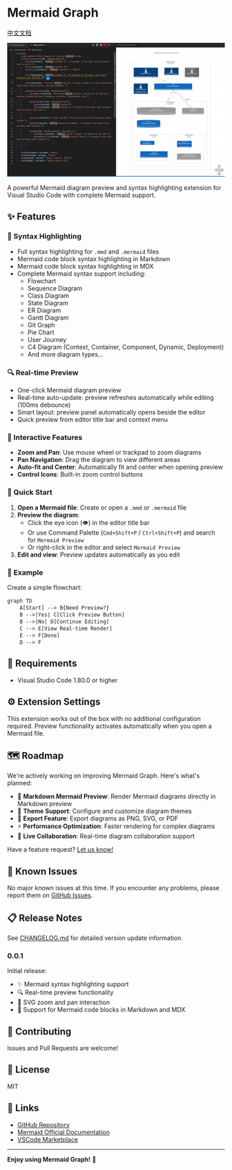 # Mermaid Graph

[中文文档](https://github.com/JsonLee12138/mermaid-graph/blob/main/README.zh-CN.md)

[![preview image](https://github.com/JsonLee12138/mermaid-graph/blob/main/preview.png)](https://github.com/JsonLee12138/mermaid-graph/blob/main/preview.png)

A powerful Mermaid diagram preview and syntax highlighting extension for Visual Studio Code with complete Mermaid support.

## ✨ Features

### 🎨 Syntax Highlighting

- Full syntax highlighting for `.mmd` and `.mermaid` files
- Mermaid code block syntax highlighting in Markdown
- Mermaid code block syntax highlighting in MDX
- Complete Mermaid syntax support including:
  - Flowchart
  - Sequence Diagram
  - Class Diagram
  - State Diagram
  - ER Diagram
  - Gantt Diagram
  - Git Graph
  - Pie Chart
  - User Journey
  - C4 Diagram (Context, Container, Component, Dynamic, Deployment)
  - And more diagram types...

### 🔍 Real-time Preview

- One-click Mermaid diagram preview
- Real-time auto-update: preview refreshes automatically while editing (100ms debounce)
- Smart layout: preview panel automatically opens beside the editor
- Quick preview from editor title bar and context menu

### 🎯 Interactive Features

- **Zoom and Pan**: Use mouse wheel or trackpad to zoom diagrams
- **Pan Navigation**: Drag the diagram to view different areas
- **Auto-fit and Center**: Automatically fit and center when opening preview
- **Control Icons**: Built-in zoom control buttons

### 🚀 Quick Start

1. **Open a Mermaid file**: Create or open a `.mmd` or `.mermaid` file
2. **Preview the diagram**:
   - Click the eye icon (👁️) in the editor title bar
   - Or use Command Palette (`Cmd+Shift+P` / `Ctrl+Shift+P`) and search for `Mermaid Preview`
   - Or right-click in the editor and select `Mermaid Preview`
3. **Edit and view**: Preview updates automatically as you edit

### 📝 Example

Create a simple flowchart:

```mermaid
graph TD
    A[Start] --> B{Need Preview?}
    B -->|Yes| C[Click Preview Button]
    B -->|No| D[Continue Editing]
    C --> E[View Real-time Render]
    E --> F[Done]
    D --> F
```

## 🔧 Requirements

- Visual Studio Code 1.80.0 or higher

## ⚙️ Extension Settings

This extension works out of the box with no additional configuration required. Preview functionality activates automatically when you open a Mermaid file.

## 🗺️ Roadmap

We're actively working on improving Mermaid Graph. Here's what's planned:

- 🚀 **Markdown Mermaid Preview**: Render Mermaid diagrams directly in Markdown preview
- 🎨 **Theme Support**: Configure and customize diagram themes
- 💾 **Export Feature**: Export diagrams as PNG, SVG, or PDF
- ⚡ **Performance Optimization**: Faster rendering for complex diagrams
- 🔄 **Live Collaboration**: Real-time diagram collaboration support

Have a feature request? [Let us know!](https://github.com/JsonLee12138/mermaid-graph/issues)

## 🐛 Known Issues

No major known issues at this time. If you encounter any problems, please report them on [GitHub Issues](https://github.com/JsonLee12138/mermaid-graph/issues).

## 📋 Release Notes

See [CHANGELOG.md](CHANGELOG.md) for detailed version update information.

### 0.0.1

Initial release:
- ✨ Mermaid syntax highlighting support
- 🔍 Real-time preview functionality
- 🎯 SVG zoom and pan interaction
- 📝 Support for Mermaid code blocks in Markdown and MDX

## 🤝 Contributing

Issues and Pull Requests are welcome!

## 📄 License

MIT

## 🔗 Links

- [GitHub Repository](https://github.com/JsonLee12138/mermaid-graph)
- [Mermaid Official Documentation](https://mermaid.js.org/)
- [VSCode Marketplace](https://marketplace.visualstudio.com/)

---

**Enjoy using Mermaid Graph!** 🎉
